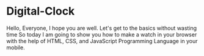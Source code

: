 # Digital-Clock
Hello, Everyone, I hope you are well.  Let's get to the basics without wasting time  So today I am going to show you how to make a watch in your browser with the help of HTML, CSS, and JavaScript Programming Language in your mobile.


